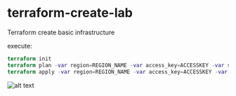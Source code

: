 # terraform-create-lab
Terraform create basic infrastructure

execute:
```terraform
terraform init
terraform plan -var region=REGION_NAME -var access_key=ACCESSKEY -var secret_key=SECRETKEY
terraform apply -var region=REGION_NAME -var access_key=ACCESSKEY -var secret_key=SECRETKEY
```

![alt text](https://fndiaz-bkt.s3.amazonaws.com/terraform-app.png)

